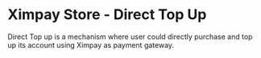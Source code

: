 # Ximpay Store - Direct Top Up

Direct Top up is a mechanism where user could directly purchase and top up its account using Ximpay as payment gateway.